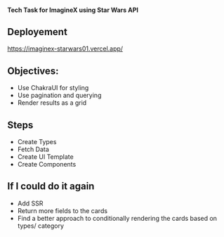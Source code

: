 #### Tech Task for ImagineX using Star Wars API

## Deployement

https://imaginex-starwars01.vercel.app/

## Objectives:

- Use ChakraUI for styling
- Use pagination and querying
- Render results as a grid

## Steps

- Create Types
- Fetch Data
- Create UI Template
- Create Components

## If I could do it again

- Add SSR
- Return more fields to the cards
- Find a better approach to conditionally rendering the cards based on types/ category
